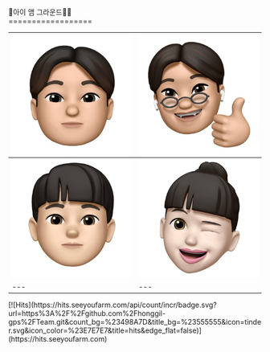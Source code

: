 <div aloin --center>🤸아이 앰 그라운드🤸‍♂️</div>
==================


![image.jpg1](https://github.com/honggil-gps/Team/blob/main/source/badguyclub2.jpg) |![image.jpg2](https://github.com/honggil-gps/Team/blob/main/source/honggil-gps.jpg)
--- | --- | 
![image.jpg1](https://github.com/honggil-gps/Team/blob/main/source/jtdurnd.jpg) |![image.jpg2](https://github.com/honggil-gps/Team/blob/main/source/wldusdn.jpg)
--- | --- | 

<div aloin --center> [![Hits](https://hits.seeyoufarm.com/api/count/incr/badge.svg?url=https%3A%2F%2Fgithub.com%2Fhonggil-gps%2FTeam.git&count_bg=%23498A7D&title_bg=%23555555&icon=tinder.svg&icon_color=%23E7E7E7&title=hits&edge_flat=false)](https://hits.seeyoufarm.com) </div>

